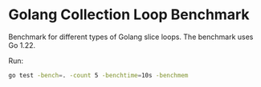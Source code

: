 # Golang Collection Loop Benchmark

Benchmark for different types of Golang slice loops. The benchmark uses Go 1.22.

Run:

```bash
go test -bench=. -count 5 -benchtime=10s -benchmem
```
